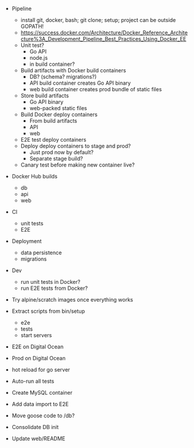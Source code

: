 * Pipeline
  * install git, docker, bash; git clone; setup; project can be outside GOPATH!
  * https://success.docker.com/Architecture/Docker_Reference_Architecture%3A_Development_Pipeline_Best_Practices_Using_Docker_EE
  * Unit test?
    * Go API
    * node.js
    * in build container?
  * Build artifacts with Docker build containers
    * DB? (schema? migrations?)
    * API build container creates Go API binary
    * web build container creates prod bundle of static files
  * Store build artifacts
    * Go API binary
    * web-packed static files
  * Build Docker deploy containers
    * From build artifacts
    * API
    * web
  * E2E test deploy containers
  * Deploy deploy containers to stage and prod?
    * Just prod now by default?
    * Separate stage build?
  * Canary test before making new container live?

* Docker Hub builds
  * db
  * api
  * web
* CI
  * unit tests
  * E2E
* Deployment
  * data persistence
  * migrations
* Dev
  * run unit tests in Docker?
  * run E2E tests from Docker?
* Try alpine/scratch images once everything works
* Extract scripts from bin/setup
  * e2e
  * tests
  * start servers
* E2E on Digital Ocean
* Prod on Digital Ocean
* hot reload for go server
* Auto-run all tests
* Create MySQL container
* Add data import to E2E
* Move goose code to /db?
* Consolidate DB init
* Update web/README
